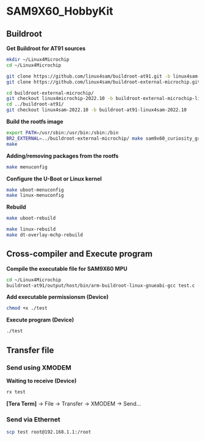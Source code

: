 # SAM9X60_HobbyKit
## Buildroot
**Get Buildroot for AT91 sources**
```bash
mkdir ~/Linux4Microchip
cd ~/Linux4Microchip

git clone https://github.com/linux4sam/buildroot-at91.git -b linux4sam-2022.10
git clone https://github.com/linux4sam/buildroot-external-microchip.git -b linux4microchip-2022.10

cd buildroot-external-microchip/
git checkout linux4microchip-2022.10 -b buildroot-external-microchip-linux4microchip-2022.10
cd ../buildroot-at91/
git checkout linux4sam-2022.10 -b buildroot-at91-linux4sam-2022.10
```
**Build the rootfs image**
```bash
export PATH=/usr/sbin:/usr/bin:/sbin:/bin
BR2_EXTERNAL=../buildroot-external-microchip/ make sam9x60_curiosity_graphics_defconfig
make
```
**Adding/removing packages from the rootfs**
```bash
make menuconfig
```
**Configure the U-Boot or Linux kernel**
```bash
make uboot-menuconfig
make linux-menuconfig
```
**Rebuild**
```bash
make uboot-rebuild
```
```bash
make linux-rebuild
make dt-overlay-mchp-rebuild
```

## Cross-compiler and Execute program
**Compile the executable file for SAM9X60 MPU**
```bash
cd ~/Linux4Microchip
buildroot-at91/output/host/bin/arm-buildroot-linux-gnueabi-gcc test.c -o test
```
**Add executable permissionsm (Device)**
```bash
chmod +x ./test
```
**Execute program (Device)**
```bash
./test
```

## Transfer file
### Send using XMODEM
**Waiting to receive (Device)**  
```bash
rx test
```
**[Tera Term]** -> File -> Transfer -> XMODEM -> Send...  

### Send via Ethernet
```bash
scp test root@192.168.1.1:/root
```
